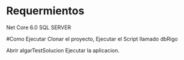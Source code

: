 # Requermientos
  Net Core 6.0
  SQL SERVER

#Como Ejecutar
  Clonar el proyecto,
Ejecutar el Script llamado   dbRigo

Abrir algarTestSolucion
Ejecutar la aplicacion.



 

